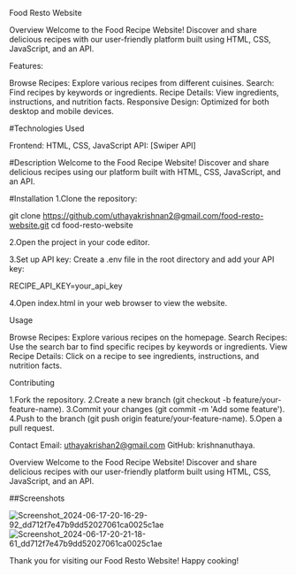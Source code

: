 
Food Resto Website

Overview
Welcome to the Food Recipe Website! Discover and share delicious recipes with our user-friendly platform built using HTML, CSS, JavaScript, and an API.

Features:

Browse Recipes: Explore various recipes from different cuisines.
Search: Find recipes by keywords or ingredients.
Recipe Details: View ingredients, instructions, and nutrition facts.
Responsive Design: Optimized for both desktop and mobile devices.

#Technologies Used

Frontend: HTML, CSS, JavaScript
API: [Swiper API]


#Description
Welcome to the Food Recipe Website! Discover and share delicious recipes using our platform built with HTML, CSS, JavaScript, and an API.

#Installation
1.Clone the repository:

git clone https://github.com/uthayakrishnan2@gmail.com/food-resto-website.git
cd food-resto-website

2.Open the project in your code editor.

3.Set up API key:
Create a .env file in the root directory and add your API key:

RECIPE_API_KEY=your_api_key

4.Open index.html in your web browser to view the website.

Usage

Browse Recipes: Explore various recipes on the homepage.
Search Recipes: Use the search bar to find specific recipes by keywords or ingredients.
View Recipe Details: Click on a recipe to see ingredients, instructions, and nutrition facts.

Contributing

1.Fork the repository.
2.Create a new branch (git checkout -b feature/your-feature-name).
3.Commit your changes (git commit -m 'Add some feature').
4.Push to the branch (git push origin feature/your-feature-name).
5.Open a pull request.

Contact
Email: uthayakrishan2@gmail.com
GitHub: krishnanuthaya.

Overview
Welcome to the Food Recipe Website! Discover and share delicious recipes with our user-friendly platform built using HTML, CSS, JavaScript, and an API.

##Screenshots

![Screenshot_2024-06-17-20-16-29-92_dd712f7e47b9dd52027061ca0025c1ae](https://github.com/Krishnanuthaya/food-ripto./assets/160346932/55488112-648d-4f01-95de-48b8ab334a65)
![Screenshot_2024-06-17-20-21-18-61_dd712f7e47b9dd52027061ca0025c1ae](https://github.com/Krishnanuthaya/food-ripto./assets/160346932/3356c160-8c6a-4e05-9c72-02d946190e5d)



Thank you for visiting our Food Resto Website! Happy cooking!
